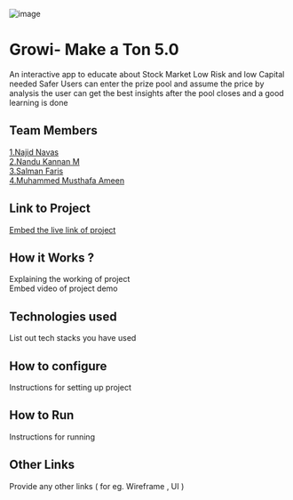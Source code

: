 ![image](https://user-images.githubusercontent.com/92361680/197824476-464d420d-26a6-4df5-aef3-99214fac1388.png)


# Growi- Make a Ton 5.0
An interactive app to educate about Stock Market
Low Risk and low Capital needed
Safer
Users can enter the prize pool and assume the price by  analysis
the user can get the best insights after the pool closes and a good learning  is done


## Team Members
[1.Najid Navas](naaji-navas)   
[2.Nandu Kannan M ](Nandu-kannan)   
[3.Salman Faris ](salmanfaris687)   
[4.Muhammed Musthafa Ameen](ameennm)   

## Link to Project
[Embed the live link of project](live_link)

## How it Works ?
Explaining the working of project  
Embed video of project demo

## Technologies used
List out tech stacks you have used

## How to configure
Instructions for setting up project

## How to Run
Instructions for running

## Other Links
Provide any other links ( for eg. Wireframe , UI )
